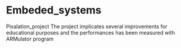 # Embeded_systems
Pixalation_project
The project implicates several improvements for educational purposes and the performances has been measured with ARMulator program

